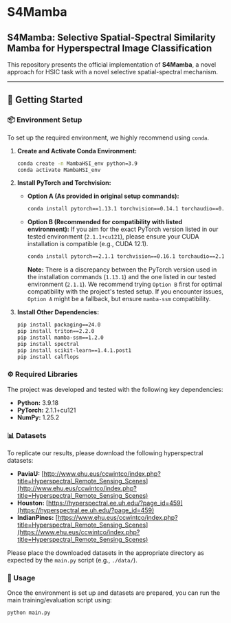 # S4Mamba
## S4Mamba: Selective Spatial-Spectral Similarity Mamba for Hyperspectral Image Classification

This repository presents the official implementation of **S4Mamba**, a novel approach for HSIC task with a novel selective spatial-spectral mechanism.

---

## 🚀 Getting Started

### 📦 Environment Setup

To set up the required environment, we highly recommend using `conda`.

1.  **Create and Activate Conda Environment:**
    ```bash
    conda create -n MambaHSI_env python=3.9
    conda activate MambaHSI_env
    ```

2.  **Install PyTorch and Torchvision:**
    *   **Option A (As provided in original setup commands):**
        ```bash
        conda install pytorch==1.13.1 torchvision==0.14.1 torchaudio==0.13.1 pytorch-cuda=11.7 -c pytorch -c nvidia
        ```
    *   **Option B (Recommended for compatibility with listed environment):**
        If you aim for the exact PyTorch version listed in our tested environment (`2.1.1+cu121`), please ensure your CUDA installation is compatible (e.g., CUDA 12.1).
        ```bash
        conda install pytorch==2.1.1 torchvision==0.16.1 torchaudio==2.1.1 pytorch-cuda=12.1 -c pytorch -c nvidia
        ```
        **Note:** There is a discrepancy between the PyTorch version used in the installation commands (`1.13.1`) and the one listed in our tested environment (`2.1.1`). We recommend trying `Option B` first for optimal compatibility with the project's tested setup. If you encounter issues, `Option A` might be a fallback, but ensure `mamba-ssm` compatibility.

3.  **Install Other Dependencies:**
    ```bash
    pip install packaging==24.0
    pip install triton==2.2.0
    pip install mamba-ssm==1.2.0
    pip install spectral
    pip install scikit-learn==1.4.1.post1
    pip install calflops
    ```

### ⚙️ Required Libraries

The project was developed and tested with the following key dependencies:

*   **Python:** 3.9.18
*   **PyTorch:** 2.1.1+cu121
*   **NumPy:** 1.25.2

### 📊 Datasets

To replicate our results, please download the following hyperspectral datasets:

*   **PaviaU:** [http://www.ehu.eus/ccwintco/index.php?title=Hyperspectral_Remote_Sensing_Scenes](http://www.ehu.eus/ccwintco/index.php?title=Hyperspectral_Remote_Sensing_Scenes)
*   **Houston:** [https://hyperspectral.ee.uh.edu/?page_id=459](https://hyperspectral.ee.uh.edu/?page_id=459)
*   **IndianPines:** [https://www.ehu.eus/ccwintco/index.php?title=Hyperspectral_Remote_Sensing_Scenes](https://www.ehu.eus/ccwintco/index.php?title=Hyperspectral_Remote_Sensing_Scenes)

Please place the downloaded datasets in the appropriate directory as expected by the `main.py` script (e.g., `./data/`).

### 🚀 Usage

Once the environment is set up and datasets are prepared, you can run the main training/evaluation script using:

```bash
python main.py
